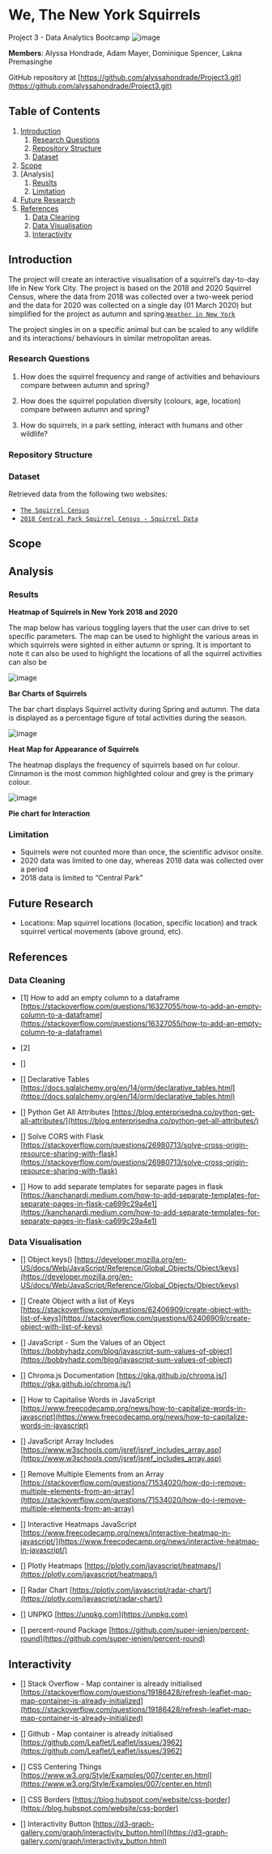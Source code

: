 # We, The New York Squirrels
Project 3 - Data Analytics Bootcamp
![image](https://github.com/alyssahondrade/Project3/assets/138610916/f0185984-d1bb-473f-b932-c6cb5d841353)


**Members**: Alyssa Hondrade, Adam Mayer, Dominique Spencer, Lakna Premasinghe

GitHub repository at [https://github.com/alyssahondrade/Project3.git](https://github.com/alyssahondrade/Project3.git)

## Table of Contents
1. [Introduction](https://github.com/alyssahondrade/Project3#introduction)
    1. [Research Questions](https://github.com/alyssahondrade/Project3#research-questions)
    2. [Repository Structure](https://github.com/alyssahondrade/Project3#repository-structure)
    3. [Dataset](https://github.com/alyssahondrade/Project3#dataset)
2. [Scope](https://github.com/alyssahondrade/Project3#scope)
3. [Analysis]
    1. [Reuslts](https://github.com/alyssahondrade/Project3#reuslts)
    2. [Limitation](https://github.com/alyssahondrade/Project3#limitation)
5. [Future Research](https://github.com/alyssahondrade/Project3#future-research)
6. [References](https://github.com/alyssahondrade/Project3#references)
    1. [Data Cleaning](https://github.com/alyssahondrade/Project3#data-cleaning)
    2. [Data Visualisation](https://github.com/alyssahondrade/Project3#data-visualisation)
    3. [Interactivity](https://github.com/alyssahondrade/Project3#interactivity)


## Introduction
The project will create an interactive visualisation of a squirrel’s day-to-day life in New York City. The project is based on the 2018 and 2020 Squirrel Census, where the data from 2018 was collected over a two-week period and the data for 2020 was collected on a single day (01 March 2020) but simplified for the project as autumn and spring.[`Weather in New York`](https://www.newyork.com.au/travel-season-new-york/)

The project singles in on a specific animal but can be scaled to any wildlife and its interactions/ behaviours in similar metropolitan areas.

### Research Questions
1. How does the squirrel frequency and range of activities and behaviours compare between autumn and spring?

2. How does the squirrel population diversity (colours, age, location) compare between autumn and spring?

3. How do squirrels, in a park setting, interact with humans and other wildlife?


### Repository Structure


### Dataset
Retrieved data from the following two websites:
- [`The Squirrel Census`](https://www.thesquirrelcensus.com/data)
- [`2018 Central Park Squirrel Census - Squirrel Data`](https://data.cityofnewyork.us/Environment/2018-Central-Park-Squirrel-Census-Squirrel-Data/vfnx-vebw)

## Scope

## Analysis
### Results
**Heatmap of Squirrels in New York 2018 and 2020**

The map below has various toggling layers that the user can drive to set specific parameters. The map can be used to highlight the various areas in which squirrels were sighted in either autumn or spring. It is important to note it can also be used to highlight the locations of all the squirrel activities can also be

![image](https://github.com/alyssahondrade/Project3/assets/138610916/bf2665a9-6305-402a-bdf2-ae38cd16cca4)

**Bar Charts of Squirrels**

The bar chart displays Squirrel activity during Spring and autumn. The data is displayed as a percentage figure of total activities during the season.

![image](https://github.com/alyssahondrade/Project3/assets/138610916/f72b318d-61f2-4903-84ae-5a9254364a6a)

**Heat Map for Appearance of Squirrels** 

The heatmap displays the frequency of squirrels based on fur colour. Cinnamon is the most common highlighted colour and grey is the primary colour. 

![image](https://github.com/alyssahondrade/Project3/assets/138610916/0912d79c-d84b-4669-9a2a-dfb65707e036)

**Pie chart for Interaction**

### Limitation
- Squirrels were not counted more than once, the scientific advisor onsite.
- 2020 data was limited to one day, whereas 2018 data was collected over a period
- 2018 data is limited to “Central Park”

## Future Research
- Locations: Map squirrel locations (location, specific location) and track squirrel vertical movements (above ground, etc).


## References

### Data Cleaning
- [1] How to add an empty column to a dataframe [https://stackoverflow.com/questions/16327055/how-to-add-an-empty-column-to-a-dataframe](https://stackoverflow.com/questions/16327055/how-to-add-an-empty-column-to-a-dataframe)


- [2] 
- []

- [] Declarative Tables [https://docs.sqlalchemy.org/en/14/orm/declarative_tables.html](https://docs.sqlalchemy.org/en/14/orm/declarative_tables.html)

- [] Python Get All Attributes [https://blog.enterprisedna.co/python-get-all-attributes/](https://blog.enterprisedna.co/python-get-all-attributes/)

- [] Solve CORS with Flask [https://stackoverflow.com/questions/26980713/solve-cross-origin-resource-sharing-with-flask](https://stackoverflow.com/questions/26980713/solve-cross-origin-resource-sharing-with-flask)

- [] How to add separate templates for separate pages in flask [https://kanchanardj.medium.com/how-to-add-separate-templates-for-separate-pages-in-flask-ca699c29a4e1](https://kanchanardj.medium.com/how-to-add-separate-templates-for-separate-pages-in-flask-ca699c29a4e1)

### Data Visualisation
- [] Object.keys() [https://developer.mozilla.org/en-US/docs/Web/JavaScript/Reference/Global_Objects/Object/keys](https://developer.mozilla.org/en-US/docs/Web/JavaScript/Reference/Global_Objects/Object/keys)

- [] Create Object with a list of Keys [https://stackoverflow.com/questions/62406909/create-object-with-list-of-keys](https://stackoverflow.com/questions/62406909/create-object-with-list-of-keys)

- [] JavaScript - Sum the Values of an Object [https://bobbyhadz.com/blog/javascript-sum-values-of-object](https://bobbyhadz.com/blog/javascript-sum-values-of-object)

- [] Chroma.js Documentation [https://gka.github.io/chroma.js/](https://gka.github.io/chroma.js/)

- [] How to Capitalise Words in JavaScript [https://www.freecodecamp.org/news/how-to-capitalize-words-in-javascript](https://www.freecodecamp.org/news/how-to-capitalize-words-in-javascript)

- [] JavaScript Array Includes [https://www.w3schools.com/jsref/jsref_includes_array.asp](https://www.w3schools.com/jsref/jsref_includes_array.asp)

- [] Remove Multiple Elements from an Array [https://stackoverflow.com/questions/71534020/how-do-i-remove-multiple-elements-from-an-array](https://stackoverflow.com/questions/71534020/how-do-i-remove-multiple-elements-from-an-array)

- [] Interactive Heatmaps JavaScript [https://www.freecodecamp.org/news/interactive-heatmap-in-javascript/](https://www.freecodecamp.org/news/interactive-heatmap-in-javascript/)

- [] Plotly Heatmaps [https://plotly.com/javascript/heatmaps/](https://plotly.com/javascript/heatmaps/)

- [] Radar Chart [https://plotly.com/javascript/radar-chart/](https://plotly.com/javascript/radar-chart/)

- [] UNPKG [https://unpkg.com](https://unpkg.com)

- [] percent-round Package [https://github.com/super-ienien/percent-round](https://github.com/super-ienien/percent-round)

## Interactivity
- [] Stack Overflow - Map container is already initialised [https://stackoverflow.com/questions/19186428/refresh-leaflet-map-map-container-is-already-initialized](https://stackoverflow.com/questions/19186428/refresh-leaflet-map-map-container-is-already-initialized)

- [] Github - Map container is already initialised [https://github.com/Leaflet/Leaflet/issues/3962](https://github.com/Leaflet/Leaflet/issues/3962)

- [] CSS Centering Things [https://www.w3.org/Style/Examples/007/center.en.html](https://www.w3.org/Style/Examples/007/center.en.html)

- [] CSS Borders [https://blog.hubspot.com/website/css-border](https://blog.hubspot.com/website/css-border)

- [] Interactivity Button [https://d3-graph-gallery.com/graph/interactivity_button.html](https://d3-graph-gallery.com/graph/interactivity_button.html)
